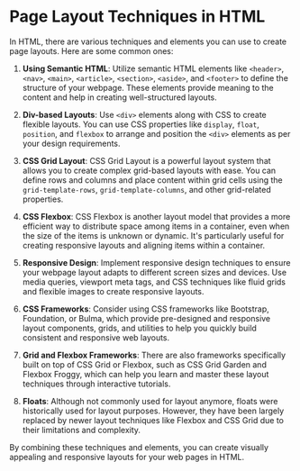 # Page Layout Techniques in HTML

In HTML, there are various techniques and elements you can use to create page layouts. Here are some common ones:

1. **Using Semantic HTML**: Utilize semantic HTML elements like `<header>`, `<nav>`, `<main>`, `<article>`, `<section>`, `<aside>`, and `<footer>` to define the structure of your webpage. These elements provide meaning to the content and help in creating well-structured layouts.

2. **Div-based Layouts**: Use `<div>` elements along with CSS to create flexible layouts. You can use CSS properties like `display`, `float`, `position`, and `flexbox` to arrange and position the `<div>` elements as per your design requirements.

3. **CSS Grid Layout**: CSS Grid Layout is a powerful layout system that allows you to create complex grid-based layouts with ease. You can define rows and columns and place content within grid cells using the `grid-template-rows`, `grid-template-columns`, and other grid-related properties.

4. **CSS Flexbox**: CSS Flexbox is another layout model that provides a more efficient way to distribute space among items in a container, even when the size of the items is unknown or dynamic. It's particularly useful for creating responsive layouts and aligning items within a container.

5. **Responsive Design**: Implement responsive design techniques to ensure your webpage layout adapts to different screen sizes and devices. Use media queries, viewport meta tags, and CSS techniques like fluid grids and flexible images to create responsive layouts.

6. **CSS Frameworks**: Consider using CSS frameworks like Bootstrap, Foundation, or Bulma, which provide pre-designed and responsive layout components, grids, and utilities to help you quickly build consistent and responsive web layouts.

7. **Grid and Flexbox Frameworks**: There are also frameworks specifically built on top of CSS Grid or Flexbox, such as CSS Grid Garden and Flexbox Froggy, which can help you learn and master these layout techniques through interactive tutorials.

8. **Floats**: Although not commonly used for layout anymore, floats were historically used for layout purposes. However, they have been largely replaced by newer layout techniques like Flexbox and CSS Grid due to their limitations and complexity.

By combining these techniques and elements, you can create visually appealing and responsive layouts for your web pages in HTML.
